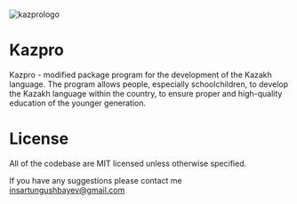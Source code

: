<img height="300">![kazprologo](https://user-images.githubusercontent.com/74408950/151675687-6b2d2ca5-7a15-4238-bdf7-a73dbacaa899.jpeg)</img>
# Kazpro
Kazpro - modified package program for the development of the Kazakh language. The program allows people, especially schoolchildren, to develop the Kazakh language within the country, to ensure proper and high-quality education of the younger generation.

# License 
All of the codebase are MIT licensed unless otherwise specified.

If you have any suggestions please contact me insartungushbayev@gmail.com
